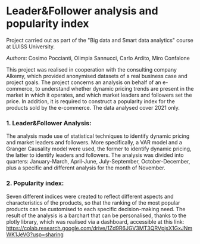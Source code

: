 # Leader&Follower analysis and popularity index

Project carried out as part of the "Big data and Smart data analytics" course at LUISS University.

*Authors*: Cosimo Poccianti, Olimpia Sannucci, Carlo Ardito, Miro Confalone

This project was realised in cooperation with the consulting company Alkemy, which provided anonymised datasets of a real business case and project goals. The project concerns an analysis on behalf of an e-commerce, to understand whether dynamic pricing trends are present in the market in which it operates, and which market leaders and followers set the price. In addition, it is required to construct a popularity index for the products sold by the e-commerce. The data analysed cover 2021 only.

### 1. Leader&Follower Analysis:
The analysis made use of statistical techniques to identify dynamic pricing and market leaders and followers. More specifically, a VAR model and a Granger Causality model were used, the former to identify dynamic pricing, the latter to identify leaders and followers. The analysis was divided into quarters: January-March, April-June, July-September, October-December, plus a specific and different analysis for the month of November.

### 2. Popularity index:
Seven different indices were created to reflect different aspects and characteristics of the products, so that the ranking of the most popular products can be customised to each specific decision-making need. The result of the analysis is a barchart that can be personalised, thanks to the plotly library, which was realised via a dashboard, accessible at this link: https://colab.research.google.com/drive/1Zd9R6JGV3MT3QRVpjsX1GxJNmWK1JeVG?usp=sharing
